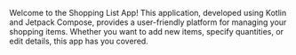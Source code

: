 Welcome to the Shopping List App! This application, developed using Kotlin and Jetpack Compose, provides a user-friendly platform for managing your shopping items. Whether you want to add new items, specify quantities, or edit details, this app has you covered.
